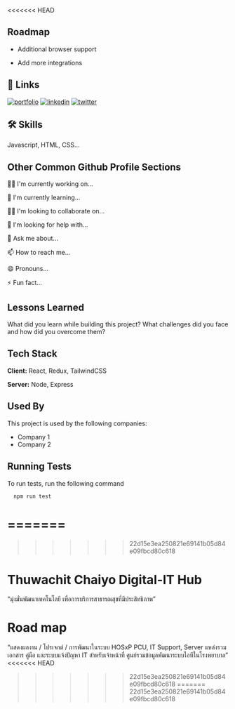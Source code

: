<<<<<<< HEAD

## Roadmap

- Additional browser support

- Add more integrations


## 🔗 Links
[![portfolio](https://img.shields.io/badge/my_portfolio-000?style=for-the-badge&logo=ko-fi&logoColor=white)](https://katherineoelsner.com/)
[![linkedin](https://img.shields.io/badge/linkedin-0A66C2?style=for-the-badge&logo=linkedin&logoColor=white)](https://www.linkedin.com/)
[![twitter](https://img.shields.io/badge/twitter-1DA1F2?style=for-the-badge&logo=twitter&logoColor=white)](https://twitter.com/)


## 🛠 Skills
Javascript, HTML, CSS...


## Other Common Github Profile Sections
👩‍💻 I'm currently working on...

🧠 I'm currently learning...

👯‍♀️ I'm looking to collaborate on...

🤔 I'm looking for help with...

💬 Ask me about...

📫 How to reach me...

😄 Pronouns...

⚡️ Fun fact...


## Lessons Learned

What did you learn while building this project? What challenges did you face and how did you overcome them?


## Tech Stack

**Client:** React, Redux, TailwindCSS

**Server:** Node, Express


## Used By

This project is used by the following companies:

- Company 1
- Company 2


## Running Tests

To run tests, run the following command

```bash
  npm run test
```

=======
=======
>>>>>>> 22d15e3ea250821e69141b05d84e09fbcd80c618
# Thuwachit Chaiyo Digital-IT Hub
“มุ่งมั่นพัฒนาเทคโนโลยี เพื่อการบริการสาธารณสุขที่มีประสิทธิภาพ”
# Road map
“แสดงผลงาน / โปรเจกต์ / การพัฒนาในระบบ HOSxP PCU, IT Support, Server
แหล่งรวมเอกสาร คู่มือ และระบบแจ้งปัญหา IT สำหรับเจ้าหน้าที่ ศูนย์รวมข้อมูลพัฒนาระบบไอทีในโรงพยาบาล”
<<<<<<< HEAD
>>>>>>> 22d15e3ea250821e69141b05d84e09fbcd80c618
=======
>>>>>>> 22d15e3ea250821e69141b05d84e09fbcd80c618
